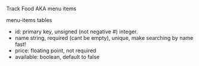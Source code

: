 Track Food AKA menu items

menu-items tables

- id: primary key, unsigned (not negative #) integer.
- name string, required (cant be empty), unique, make searching by name fast!
- price: floating point, not required
- available: boolean, default to false
